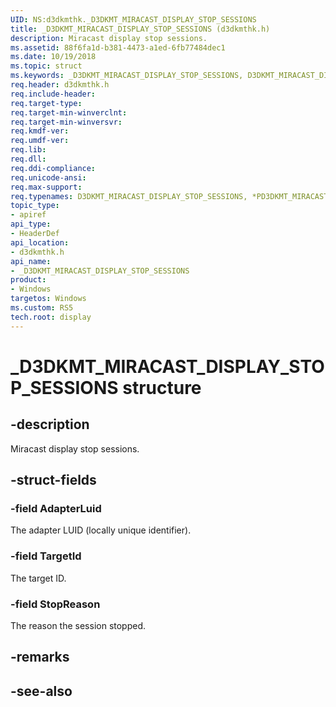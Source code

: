 ```yaml
---
UID: NS:d3dkmthk._D3DKMT_MIRACAST_DISPLAY_STOP_SESSIONS
title: _D3DKMT_MIRACAST_DISPLAY_STOP_SESSIONS (d3dkmthk.h)
description: Miracast display stop sessions.
ms.assetid: 88f6fa1d-b381-4473-a1ed-6fb77484dec1
ms.date: 10/19/2018
ms.topic: struct
ms.keywords: _D3DKMT_MIRACAST_DISPLAY_STOP_SESSIONS, D3DKMT_MIRACAST_DISPLAY_STOP_SESSIONS, *PD3DKMT_MIRACAST_DISPLAY_STOP_SESSIONS, 
req.header: d3dkmthk.h
req.include-header:
req.target-type:
req.target-min-winverclnt:
req.target-min-winversvr:
req.kmdf-ver:
req.umdf-ver:
req.lib:
req.dll:
req.ddi-compliance:
req.unicode-ansi:
req.max-support:
req.typenames: D3DKMT_MIRACAST_DISPLAY_STOP_SESSIONS, *PD3DKMT_MIRACAST_DISPLAY_STOP_SESSIONS
topic_type: 
- apiref
api_type: 
- HeaderDef
api_location: 
- d3dkmthk.h
api_name: 
- _D3DKMT_MIRACAST_DISPLAY_STOP_SESSIONS
product:
- Windows
targetos: Windows
ms.custom: RS5
tech.root: display
---
```


# _D3DKMT_MIRACAST_DISPLAY_STOP_SESSIONS structure

## -description

Miracast display stop sessions.

## -struct-fields

### -field AdapterLuid

The adapter LUID (locally unique identifier).

### -field TargetId

The target ID.

### -field StopReason
 
The reason the session stopped.

## -remarks

## -see-also

